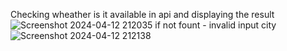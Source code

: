 Checking wheather is it available in api and displaying the result 
![Screenshot 2024-04-12 212035](https://github.com/Rakshith-sai/weather-app/assets/126788622/29047d02-de30-4391-93f3-647e091d31cb)
if not fount - invalid input city
![Screenshot 2024-04-12 212138](https://github.com/Rakshith-sai/weather-app/assets/126788622/3d4b2955-325a-4bc5-9d23-08217e53fa12)
